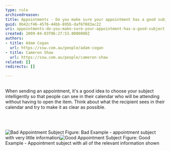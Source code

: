 ```yaml
---
type: rule
archivedreason: 
title: Appointments - Do you make sure your appointment has a good subject?
guid: 0b42cf46-4576-44bb-895b-daf6f883ac22
uri: appointments-do-you-make-sure-your-appointment-has-a-good-subject
created: 2009-04-03T06:27:53.0000000Z
authors:
- title: Adam Cogan
  url: https://ssw.com.au/people/adam-cogan
- title: Cameron Shaw
  url: https://ssw.com.au/people/cameron-shaw
related: []
redirects: []

---
```




  <br>
When sending an appointment, it's a good idea to choose your subject intelligently so that people can see in their calendar who will be attending without having to open the item. Think about what the recipient sees in their calendar and try to make it as clear as possible. 

<br><excerpt class='endintro'></excerpt><br>

  <img class="ms-rteCustom-ImageArea" alt="Bad Appointment Subject" src="/Standards/Communication/RulesToBetterEmail/PublishingImages/ApptSubjectBad_small.jpg" /> <span class="ms-rteCustom-FigureBad">Figure&#58;&#160;Bad Example - appointment subject with very little information</span><img class="ms-rteCustom-ImageArea" alt="Good Appointment Subject" src="/Standards/Communication/RulesToBetterEmail/PublishingImages/ApptSubjectGood_small.jpg" /> <span class="ms-rteCustom-FigureGood">Figure&#58;&#160;Good Example - Appointment subject with all of the relevant information shown</span> 



